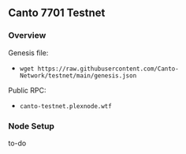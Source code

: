 ## Canto 7701 Testnet
### Overview
Genesis file:
- `wget https://raw.githubusercontent.com/Canto-Network/testnet/main/genesis.json`

Public RPC:
-  `canto-testnet.plexnode.wtf`

### Node Setup
to-do